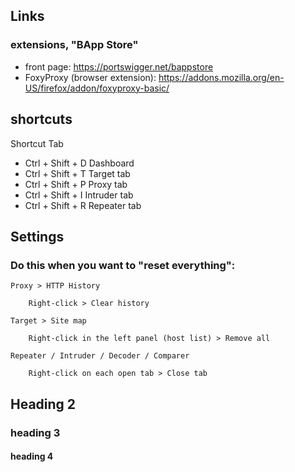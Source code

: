 
## Links
### extensions, "BApp Store" 
- front page: https://portswigger.net/bappstore 
- FoxyProxy (browser extension): https://addons.mozilla.org/en-US/firefox/addon/foxyproxy-basic/

## shortcuts
Shortcut 	Tab
- Ctrl + Shift + D 	Dashboard
- Ctrl + Shift + T 	Target tab
- Ctrl + Shift + P 	Proxy tab
- Ctrl + Shift + I 	        Intruder tab
- Ctrl + Shift + R 	Repeater tab


## Settings
### Do this when you want to "reset everything":

    Proxy > HTTP History

        Right-click > Clear history

    Target > Site map

        Right-click in the left panel (host list) > Remove all

    Repeater / Intruder / Decoder / Comparer

        Right-click on each open tab > Close tab


## Heading 2
### heading 3
#### heading 4

  
